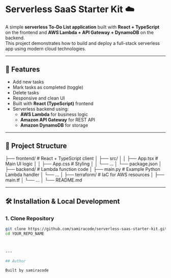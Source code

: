 # Serverless SaaS Starter Kit ☁️

A simple **serverless To-Do List application** built with **React + TypeScript** on the frontend and **AWS Lambda + API Gateway + DynamoDB** on the backend.  
This project demonstrates how to build and deploy a full-stack serverless app using modern cloud technologies.

---

## 🚀 Features
- Add new tasks
- Mark tasks as completed (toggle)
- Delete tasks
- Responsive and clean UI
- Built with **React (TypeScript)** frontend
- Serverless backend using:
  - **AWS Lambda** for business logic
  - **Amazon API Gateway** for REST API
  - **Amazon DynamoDB** for storage

---

## 📂 Project Structure

├── frontend/ # React + TypeScript client
│ ├── src/
│ │ ├── App.tsx # Main UI logic
│ │ ├── App.css # Styling
│ │ └── ...
│ └── package.json
│
├── backend/ # Lambda function code
│ ├── main.py # Example Python Lambda handler
│ └── ...
│
├── terraform/ # IaC for AWS resources
│ ├── main.tf
│ └── ...
│
└── README.md


---

## 🛠️ Installation & Local Development

### 1. Clone Repository
```bash
git clone https://github.com/samiracode/serverless-saas-starter-kit.git
cd YOUR_REPO_NAME



---

## Author

Built by samiracode
